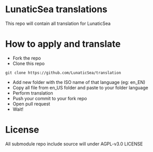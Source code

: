# LunaticSea translations

This repo will contain all translation for LunaticSea

# How to apply and translate
- Fork the repo
- Clone this repo 
```
git clone https://github.com/LunaticSea/translation
```
- Add new folder with the ISO name of that language (eg: en_EN)
- Copy all file from en_US folder and paste to your folder language
- Perform translation
- Push your commit to your fork repo
- Open pull request
- Wait!

# License
All submodule repo include source will under AGPL-v3.0 LICENSE